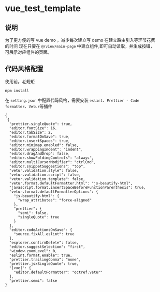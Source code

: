 # vue_test_template

## 说明

为了更方便的写 vue demo ，减少每次建立写 demo 在建立路由引入等环节花费的时间
现在只要在 `@/view/main-page` 中建立组件,即可自动读取，并生成按钮，可展示对应组件的页面。

## 代码风格配置

使用前，老规矩

```
npm install
```

在 `setting.json` 中配置代码风格，需要安装 `eslint`、`Prettier - Code formatter`、`Vetur`等插件

```
{
 {
  "prettier.singleQuote": true,
  "editor.fontSize": 16,
  "editor.tabSize": 2,
  "editor.formatOnSave": true,
  "editor.insertSpaces": true,
  "editor.minimap.enabled": false,
  "editor.wrappingIndent": "indent",
  "editor.dragAndDrop": false,
  "editor.showFoldingControls": "always",
  "editor.multiCursorModifier": "ctrlCmd",
  "editor.snippetSuggestions": "top",
  "vetur.validation.style": false,
  "vetur.validation.script": false,
  "vetur.validation.template": false,
  "vetur.format.defaultFormatter.html": "js-beautify-html",
  "javascript.format.insertSpaceBeforeFunctionParenthesis": true,
  "vetur.format.defaultFormatterOptions": {
    "js-beautify-html": {
      "wrap_attributes": "force-aligned"
    },
    "prettier": {
      "semi": false,
      "singleQuote": true
    }
  },
  "editor.codeActionsOnSave": {
    "source.fixAll.eslint": true
  },
  "explorer.confirmDelete": false,
  "editor.suggestSelection": "first",
  "window.zoomLevel": 0,
  "eslint.format.enable": true,
  "prettier.trailingComma": "none",
  "prettier.jsxSingleQuote": true,
  "[vue]": {
    "editor.defaultFormatter": "octref.vetur"
  },
  "prettier.semi": false
}
```
